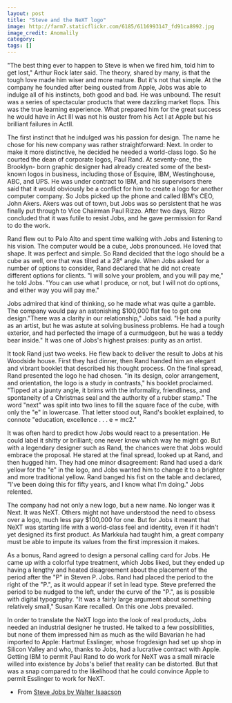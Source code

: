 ```yaml
---
layout: post
title: "Steve and the NeXT logo"
image: http://farm7.staticflickr.com/6185/6116993147_fd91ca8992.jpg
image_credit: Anomalily
category: 
tags: []
---
```


"The best thing ever to happen to Steve is when we fired him, told him to get lost," Arthur Rock later said. The theory, shared by many, is that the tough love made him wiser and more mature. But it's not that simple. At the company he founded after being ousted from Apple, Jobs was able to indulge all of his instincts, both good and bad. He was unbound. The result was a series of spectacular products that were dazzling market flops. This was the true learning experience. What prepared him for the great success he would have in Act III was not his ouster from his Act I at Apple but his brilliant failures in ActII.

The first instinct that he indulged was his passion for design. The name he chose for his new company was rather straightforward: Next. In order to make it more distinctive, he decided he needed a world-class logo. So he courted the dean of corporate logos, Paul Rand. At seventy-one, the Brooklyn- born graphic designer had already created some of the best-known logos in business, including those of Esquire, IBM, Westinghouse, ABC, and UPS. He was under contract to IBM, and his supervisors there said that it would obviously be a conflict for him to create a logo for another computer company. So Jobs picked up the phone and called IBM's CEO, John Akers. Akers was out of town, but Jobs was so persistent that he was finally put through to Vice Chairman Paul Rizzo. After two days, Rizzo concluded that it was futile to resist Jobs, and he gave permission for Rand to do the work.

Rand flew out to Palo Alto and spent time walking with Jobs and listening to his vision. The computer would be a cube, Jobs pronounced. He loved that shape. It was perfect and simple. So Rand decided that the logo should be a cube as well, one that was tilted at a 28° angle. When Jobs asked for a number of options to consider, Rand declared that he did not create different options for clients. "I will solve your problem, and you will pay me," he told Jobs. "You can use what I produce, or not, but I will not do options, and either way you will pay me."

Jobs admired that kind of thinking, so he made what was quite a gamble. The company would pay an astonishing $100,000 flat fee to get one design."There was a clarity in our relationship," Jobs said. "He had a purity as an artist, but he was astute at solving business problems. He had a tough exterior, and had perfected the image of a curmudgeon, but he was a teddy bear inside." It was one of Jobs's highest praises: purity as an artist.

It took Rand just two weeks. He flew back to deliver the result to Jobs at his Woodside house. First they had dinner, then Rand handed him an elegant and vibrant booklet that described his thought process. On the final spread, Rand presented the logo he had chosen. "In its design, color arrangement, and orientation, the logo is a study in contrasts," his booklet proclaimed. "Tipped at a jaunty angle, it brims with the informality, friendliness, and spontaneity of a Christmas seal and the authority of a rubber stamp." The word "next" was split into two lines to fill the square face of the cube, with only the "e" in lowercase. That letter stood out, Rand's booklet explained, to connote "education, excellence . . . e = mc2."

It was often hard to predict how Jobs would react to a presentation. He could label it shitty or brilliant; one never knew which way he might go. But with a legendary designer such as Rand, the chances were that Jobs would embrace the proposal. He stared at the final spread, looked up at Rand, and then hugged him. They had one minor disagreement: Rand had used a dark yellow for the "e" in the logo, and Jobs wanted him to change it to a brighter and more traditional yellow. Rand banged his fist on the table and declared, "I've been doing this for fifty years, and I know what I'm doing." Jobs relented.

The company had not only a new logo, but a new name. No longer was it Next. It was NeXT. Others might not have understood the need to obsess over a logo, much less pay $100,000 for one. But for Jobs it meant that NeXT was starting life with a world-class feel and identity, even if it hadn't yet designed its first product. As Markkula had taught him, a great company must be able to impute its values from the first impression it makes.

As a bonus, Rand agreed to design a personal calling card for Jobs. He came up with a colorful type treatment, which Jobs liked, but they ended up having a lengthy and heated disagreement about the placement of the period after the "P" in Steven P. Jobs. Rand had placed the period to the right of the "P.", as it would appear if set in lead type. Steve preferred the period to be nudged to the left, under the curve of the "P.", as is possible with digital typography. "It was a fairly large argument about something relatively small," Susan Kare recalled. On this one Jobs prevailed.

In order to translate the NeXT logo into the look of real products, Jobs needed an industrial designer he trusted. He talked to a few possibilities, but none of them impressed him as much as the wild Bavarian he had imported to Apple: Hartmut Esslinger, whose frogdesign had set up shop in Silicon Valley and who, thanks to Jobs, had a lucrative contract with Apple. Getting IBM to permit Paul Rand to do work for NeXT was a small miracle willed into existence by Jobs's belief that reality can be distorted. But that was a snap compared to the likelihood that he could convince Apple to permit Esslinger to work for NeXT.

- From [Steve Jobs by Walter Isaacson](http://rcm.amazon.com/e/cm?lt1=_blank&bc1=000000&IS2=1&bg1=FFFFFF&fc1=000000&lc1=0000FF&t=breharsblo-20&o=1&p=8&l=as4&m=amazon&f=ifr&ref=ss_til&asins=1451648537)
